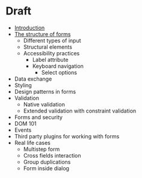 # Draft

* [Introduction](./01-introduction.md)
* [The structure of forms](./02-structure.md)
  * Different types of input
  * Structural elements
  * Accessibility practices
    * Label attribute
    * Keyboard navigation
      * Select options
* Data exchange
* Styling
* Design patterns in forms
* Validation
  * Native validation
  * Extended validation with constraint validation
* Forms and security
* DOM 101
* Events
* Third party plugins for working with forms
* Real life cases
  * Multistep form
  * Cross fields interaction
  * Group duplications
  * Form inside dialog